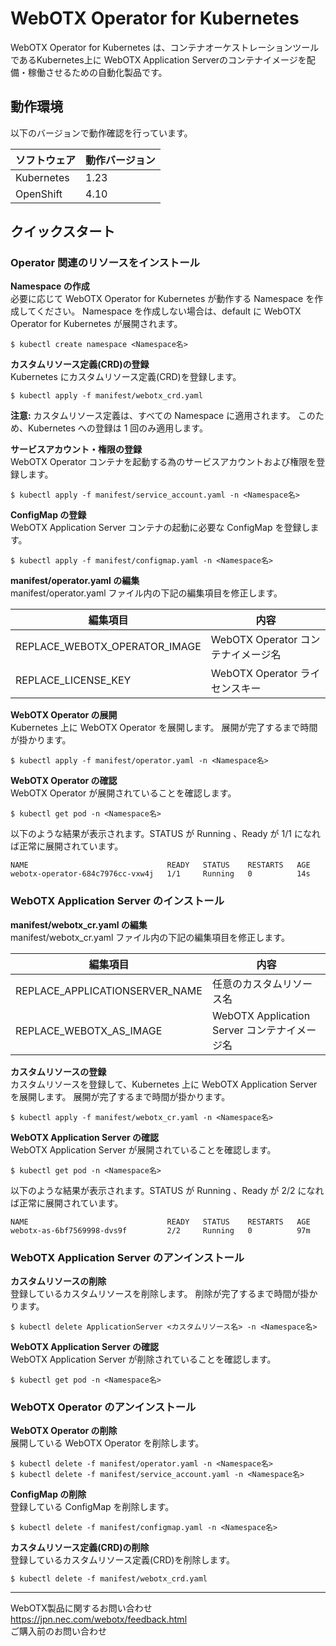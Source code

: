 # WebOTX Operator for Kubernetes

WebOTX Operator for Kubernetes は、コンテナオーケストレーションツールであるKubernetes上に WebOTX Application Serverのコンテナイメージを配備・稼働させるための自動化製品です。

## 動作環境

以下のバージョンで動作確認を行っています。

| ソフトウェア | 動作バージョン |
| ------------ | -------------- |
| Kubernetes   | 1.23           |
| OpenShift    | 4.10           |

## クイックスタート

### Operator 関連のリソースをインストール

**Namespace の作成**  
必要に応じて WebOTX Operator for Kubernetes が動作する Namespace を作成してください。
Namespace を作成しない場合は、default に WebOTX Operator for Kubernetes が展開されます。
```
$ kubectl create namespace <Namespace名>
```

**カスタムリソース定義(CRD)の登録**  
Kubernetes にカスタムリソース定義(CRD)を登録します。
```
$ kubectl apply -f manifest/webotx_crd.yaml
```

**注意:** カスタムリソース定義は、すべての Namespace に適用されます。
このため、Kubernetes への登録は 1 回のみ適用します。

**サービスアカウント・権限の登録**  
WebOTX Operator コンテナを起動する為のサービスアカウントおよび権限を登録します。  
```
$ kubectl apply -f manifest/service_account.yaml -n <Namespace名>
```

**ConfigMap の登録**  
WebOTX Application Server コンテナの起動に必要な ConfigMap を登録します。  
```
$ kubectl apply -f manifest/configmap.yaml -n <Namespace名>
```

**manifest/operator.yaml の編集**  
manifest/operator.yaml ファイル内の下記の編集項目を修正します。

|           編集項目            |                内容                |
| ----------------------------- | ---------------------------------- |
| REPLACE_WEBOTX_OPERATOR_IMAGE | WebOTX Operator コンテナイメージ名 |
| REPLACE_LICENSE_KEY           | WebOTX Operator ライセンスキー     |

**WebOTX Operator の展開**  
Kubernetes 上に WebOTX Operator を展開します。
展開が完了するまで時間が掛かります。
```
$ kubectl apply -f manifest/operator.yaml -n <Namespace名>
```

**WebOTX Operator の確認**  
WebOTX Operator が展開されていることを確認します。
```
$ kubectl get pod -n <Namespace名>
```

以下のような結果が表示されます。STATUS が Running 、Ready が 1/1 になれば正常に展開されています。
```
NAME                               READY   STATUS    RESTARTS   AGE
webotx-operator-684c7976cc-vxw4j   1/1     Running   0          14s
```

### WebOTX Application Server のインストール

**manifest/webotx_cr.yaml の編集**  
manifest/webotx_cr.yaml ファイル内の下記の編集項目を修正します。

|            編集項目            |                     内容                     |
| ------------------------------ | -------------------------------------------- |
| REPLACE_APPLICATIONSERVER_NAME | 任意のカスタムリソース名                     |
| REPLACE_WEBOTX_AS_IMAGE        | WebOTX Application Server コンテナイメージ名 |

**カスタムリソースの登録**  
カスタムリソースを登録して、Kubernetes 上に WebOTX Application Server を展開します。
展開が完了するまで時間が掛かります。
```
$ kubectl apply -f manifest/webotx_cr.yaml -n <Namespace名>
```

**WebOTX Application Server の確認**  
WebOTX Application Server が展開されていることを確認します。
```
$ kubectl get pod -n <Namespace名>
```

以下のような結果が表示されます。STATUS が Running 、Ready が 2/2 になれば正常に展開されています。
```
NAME                               READY   STATUS    RESTARTS   AGE
webotx-as-6bf7569998-dvs9f         2/2     Running   0          97m
```

### WebOTX Application Server のアンインストール

**カスタムリソースの削除**  
登録しているカスタムリソースを削除します。
削除が完了するまで時間が掛かります。
```
$ kubectl delete ApplicationServer <カスタムリソース名> -n <Namespace名>
```

**WebOTX Application Server の確認**  
WebOTX Application Server が削除されていることを確認します。
```
$ kubectl get pod -n <Namespace名>
```

### WebOTX Operator のアンインストール

**WebOTX Operator の削除**  
展開している WebOTX Operator を削除します。
```
$ kubectl delete -f manifest/operator.yaml -n <Namespace名>
$ kubectl delete -f manifest/service_account.yaml -n <Namespace名>
```

**ConfigMap の削除**  
登録している ConfigMap を削除します。
```
$ kubectl delete -f manifest/configmap.yaml -n <Namespace名>
```

**カスタムリソース定義(CRD)の削除**  
登録しているカスタムリソース定義(CRD)を削除します。
```
$ kubectl delete -f manifest/webotx_crd.yaml
```

---

WebOTX製品に関するお問い合わせ  
https://jpn.nec.com/webotx/feedback.html  
ご購入前のお問い合わせ
